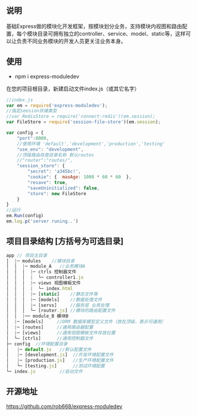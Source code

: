 ## 说明
基础Express做的模块化开发框架，按模块划分业务，支持模块内视图和路由配置，每个模块目录可拥有独立的controller、service、model、static等，这样可以让负责不同业务模块的开发人员更关注业务本身。

## 使用
- npm i express-moduledev

在您的项目根目录，新建启动文件index.js（或其它名字）
```javascript
//index.js
var em = require('express-moduledev');
//指定seesion存储类型
//var RedisStore = require('connect-redis')(em.session);
var FileStore = require('session-file-store')(em.session);

var config = {
    "port":8000,
    //使用环境 'default','development','production','testing'
    "use_env": "development",
    //顶级路由存放目录名称 默认routes
    //"router":"routes/",
    "session_store": {
        "secret": 'a345bc!',
        "cookie": {  maxAge: 1000 * 60 * 60  },
        "resave": true,
        "saveUninitialized": false,
        "store": new FileStore
    }
}
//运行
em.Run(config)
em.log.p('server runing..')
```
## 项目目录结构 [方括号为可选目录]
```javascript
app // 项目主目录
│  |─ modules    //模块目录
│  │  |─ module_A   //业务模块A
│  │  │  |─ ctrls 控制器文件
│  │  │  |  └─ controller1.js
│  │  │  |─ views 视图模板文件
│  │  │  |  └─ index.html
│  │  │  |─ [static]    //静态文件等
│  │  │  |─ [models]    //数据处理文件
│  │  │  |─ [servs]     //服务层 业务处理
│  │  │  └─ [router.js] //模块的路由配置文件
│  │  |── module_B 模块B
│  |─ [models]     //ORM 数据库模型定义文件（放在顶级，表示可通用）
│  |─ [routes]     //通用路由器配置
│  |─ [views]      //通用视图模板文件存放位置
│  └─ [ctrls]      //通用控制器文件
├─ config  //环境配置目录
│   |─ default.js   //默认配置文件
│   |─ [development.js]  //开发环境配置文件
│   |─ [production.js]   //生产环境配置文件
│   └─ [testing.js]      //测试环境配置
└─ index.js         //启动文件
```

## 开源地址
https://github.com/rob668/express-moduledev
